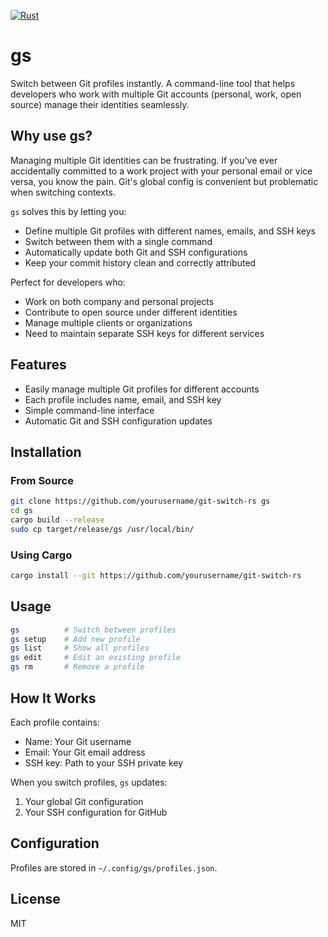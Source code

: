 [![Rust](https://github.com/tsoodo/git-switch/actions/workflows/rust.yml/badge.svg)](https://github.com/tsoodo/git-switch/actions/workflows/rust.yml)


# gs

Switch between Git profiles instantly. A command-line tool that helps
developers who work with multiple Git accounts (personal, work, open source)
manage their identities seamlessly.

## Why use gs?

Managing multiple Git identities can be frustrating. If you've ever
accidentally committed to a work project with your personal email or vice
versa, you know the pain. Git's global config is convenient but problematic
when switching contexts.

`gs` solves this by letting you:

- Define multiple Git profiles with different names, emails, and SSH keys
- Switch between them with a single command
- Automatically update both Git and SSH configurations
- Keep your commit history clean and correctly attributed

Perfect for developers who:
- Work on both company and personal projects
- Contribute to open source under different identities
- Manage multiple clients or organizations
- Need to maintain separate SSH keys for different services

## Features

- Easily manage multiple Git profiles for different accounts
- Each profile includes name, email, and SSH key
- Simple command-line interface
- Automatic Git and SSH configuration updates

## Installation

### From Source

```bash
git clone https://github.com/yourusername/git-switch-rs gs
cd gs
cargo build --release
sudo cp target/release/gs /usr/local/bin/
```

### Using Cargo

```bash
cargo install --git https://github.com/yourusername/git-switch-rs
```

## Usage

```bash
gs          # Switch between profiles
gs setup    # Add new profile
gs list     # Show all profiles
gs edit     # Edit an existing profile
gs rm       # Remove a profile
```

## How It Works

Each profile contains:
- Name: Your Git username
- Email: Your Git email address
- SSH key: Path to your SSH private key

When you switch profiles, `gs` updates:
1. Your global Git configuration
2. Your SSH configuration for GitHub

## Configuration

Profiles are stored in `~/.config/gs/profiles.json`.

## License

MIT

